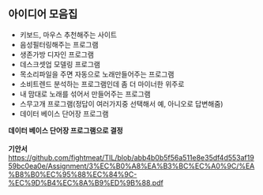 ## 아이디어 모음집
- 키보드, 마우스 추천해주는 사이트
- 음성필터링해주는 프로그램
- 생존가방 디자인 프로그램
- 데스크셋업 모델링 프로그램 
- 목소리파일을 주면 자동으로 노래만들어주는 프로그램
- 소비트렌드 분석하는 프로그램인데 좀 더 마이너한 위주로
- 내 맘대로 노래를 섞어서 만들어주는 프로그램
- 스무고개 프로그램(정답이 여러가지중 선택해서 예, 아니오로 답변해줌)
- 데이터 베이스 단어장 프로그램 

**데이터 베이스 단어장 프로그램으로 결정**<br><br>
**기안서**
https://github.com/fightmeat/TIL/blob/abb4b0b5f56a511e8e35df4d553af1959bc0ea0e/Assignment/3%EC%B0%A8%EA%B3%BC%EC%A0%9C/%EA%B8%B0%EC%95%88%EC%84%9C-%EC%9D%B4%EC%8A%B9%ED%9B%88.pdf
